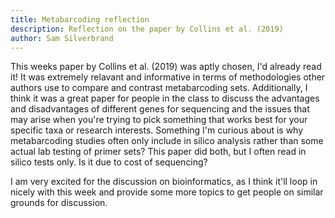 ```yaml
---
title: Metabarcoding reflection
description: Reflection on the paper by Collins et al. (2019)
author: Sam Silverbrand
---
```


This weeks paper by Collins et al. (2019) was aptly chosen, I'd already read it! It was extremely relavant and informative in terms of methodologies other authors use to compare and contrast metabarcoding sets. Additionally, I think it was a great paper for people in the class to discuss the advantages and disadvantages of different genes for sequencing and the issues that may arise when you're trying to pick something that works best for your specific taxa or research interests. Something I'm curious about is why metabarcoding studies often only include in silico analysis rather than some actual lab testing of primer sets? This paper did both, but I often read in silico tests only. Is it due to cost of sequencing? 

I am very excited for the discussion on bioinformatics, as I think it'll loop in nicely with this week and provide some more topics to get people on similar grounds for discussion. 